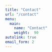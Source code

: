 ```yaml
---
title: "Contact"
url: "/contact"
menu:
  main:
    name: "Contact"
    weight:  90
autolink: true
email_form: 2
---
```




